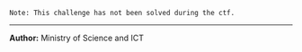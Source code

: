 
```
Note: This challenge has not been solved during the ctf.
```

---
**Author:** Ministry of Science and ICT